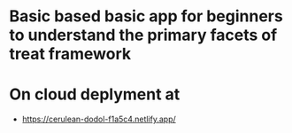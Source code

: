 # Basic based basic app for beginners to understand the primary facets of treat framework

# On cloud deplyment at 
- https://cerulean-dodol-f1a5c4.netlify.app/

  
